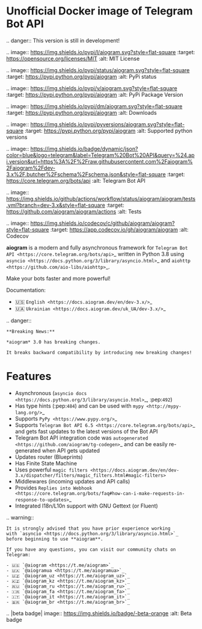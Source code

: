# Unofficial Docker image of Telegram Bot API

.. danger::
    This version is still in development!

.. image:: https://img.shields.io/pypi/l/aiogram.svg?style=flat-square
    :target: https://opensource.org/licenses/MIT
    :alt: MIT License

.. image:: https://img.shields.io/pypi/status/aiogram.svg?style=flat-square
    :target: https://pypi.python.org/pypi/aiogram
    :alt: PyPi status

.. image:: https://img.shields.io/pypi/v/aiogram.svg?style=flat-square
    :target: https://pypi.python.org/pypi/aiogram
    :alt: PyPi Package Version

.. image:: https://img.shields.io/pypi/dm/aiogram.svg?style=flat-square
    :target: https://pypi.python.org/pypi/aiogram
    :alt: Downloads

.. image:: https://img.shields.io/pypi/pyversions/aiogram.svg?style=flat-square
    :target: https://pypi.python.org/pypi/aiogram
    :alt: Supported python versions

.. image:: https://img.shields.io/badge/dynamic/json?color=blue&logo=telegram&label=Telegram%20Bot%20API&query=%24.api.version&url=https%3A%2F%2Fraw.githubusercontent.com%2Faiogram%2Faiogram%2Fdev-3.x%2F.butcher%2Fschema%2Fschema.json&style=flat-square
    :target: https://core.telegram.org/bots/api
    :alt: Telegram Bot API

.. image:: https://img.shields.io/github/actions/workflow/status/aiogram/aiogram/tests.yml?branch=dev-3.x&style=flat-square
    :target: https://github.com/aiogram/aiogram/actions
    :alt: Tests

.. image:: https://img.shields.io/codecov/c/github/aiogram/aiogram?style=flat-square
    :target: https://app.codecov.io/gh/aiogram/aiogram
    :alt: Codecov

**aiogram** is a modern and fully asynchronous framework for
`Telegram Bot API <https://core.telegram.org/bots/api>`_ written in Python 3.8 using
`asyncio <https://docs.python.org/3/library/asyncio.html>`_ and
`aiohttp <https://github.com/aio-libs/aiohttp>`_.

Make your bots faster and more powerful!

Documentation:
 - 🇺🇸 `English <https://docs.aiogram.dev/en/dev-3.x/>`_
 - 🇺🇦 `Ukrainian <https://docs.aiogram.dev/uk_UA/dev-3.x/>`_


.. danger::

    **Breaking News:**

    *aiogram* 3.0 has breaking changes.

    It breaks backward compatibility by introducing new breaking changes!

Features
========

- Asynchronous (`asyncio docs <https://docs.python.org/3/library/asyncio.html>`_, :pep:`492`)
- Has type hints (:pep:`484`) and can be used with `mypy <http://mypy-lang.org/>`_
- Supports `PyPy <https://www.pypy.org/>`_
- Supports `Telegram Bot API 6.5 <https://core.telegram.org/bots/api>`_ and gets fast updates to the latest versions of the Bot API
- Telegram Bot API integration code was `autogenerated <https://github.com/aiogram/tg-codegen>`_ and can be easily re-generated when API gets updated
- Updates router (Blueprints)
- Has Finite State Machine
- Uses powerful `magic filters <https://docs.aiogram.dev/en/dev-3.x/dispatcher/filters/magic_filters.html#magic-filters>`
- Middlewares (incoming updates and API calls)
- Provides `Replies into Webhook <https://core.telegram.org/bots/faq#how-can-i-make-requests-in-response-to-updates>`_
- Integrated I18n/L10n support with GNU Gettext (or Fluent)


.. warning::

    It is strongly advised that you have prior experience working
    with `asyncio <https://docs.python.org/3/library/asyncio.html>`_
    before beginning to use **aiogram**.

    If you have any questions, you can visit our community chats on Telegram:

    - 🇺🇸 `@aiogram <https://t.me/aiogram>`_
    - 🇺🇦 `@aiogramua <https://t.me/aiogramua>`_
    - 🇺🇿 `@aiogram_uz <https://t.me/aiogram_uz>`_
    - 🇰🇿 `@aiogram_kz <https://t.me/aiogram_kz>`_
    - 🇷🇺 `@aiogram_ru <https://t.me/aiogram_ru>`_
    - 🇮🇷 `@aiogram_fa <https://t.me/aiogram_fa>`_
    - 🇮🇹 `@aiogram_it <https://t.me/aiogram_it>`_
    - 🇧🇷 `@aiogram_br <https://t.me/aiogram_br>`_


.. |beta badge| image:: https://img.shields.io/badge/-beta-orange
  :alt: Beta badge
